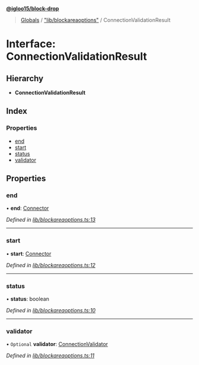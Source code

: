 **[@igloo15/block-drop](../README.md)**

> [Globals](../globals.md) / ["lib/blockareaoptions"](../modules/_lib_blockareaoptions_.md) / ConnectionValidationResult

# Interface: ConnectionValidationResult

## Hierarchy

* **ConnectionValidationResult**

## Index

### Properties

* [end](_lib_blockareaoptions_.connectionvalidationresult.md#end)
* [start](_lib_blockareaoptions_.connectionvalidationresult.md#start)
* [status](_lib_blockareaoptions_.connectionvalidationresult.md#status)
* [validator](_lib_blockareaoptions_.connectionvalidationresult.md#validator)

## Properties

### end

•  **end**: [Connector](../classes/_lib_connector_.connector.md)

*Defined in [lib/blockareaoptions.ts:13](https://github.com/igloo15/block-drop/blob/8f4b6bb/src/lib/blockareaoptions.ts#L13)*

___

### start

•  **start**: [Connector](../classes/_lib_connector_.connector.md)

*Defined in [lib/blockareaoptions.ts:12](https://github.com/igloo15/block-drop/blob/8f4b6bb/src/lib/blockareaoptions.ts#L12)*

___

### status

•  **status**: boolean

*Defined in [lib/blockareaoptions.ts:10](https://github.com/igloo15/block-drop/blob/8f4b6bb/src/lib/blockareaoptions.ts#L10)*

___

### validator

• `Optional` **validator**: [ConnectionValidator](../classes/_lib_blockareaoptions_.connectionvalidator.md)

*Defined in [lib/blockareaoptions.ts:11](https://github.com/igloo15/block-drop/blob/8f4b6bb/src/lib/blockareaoptions.ts#L11)*
